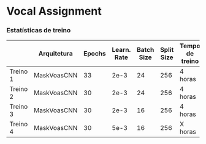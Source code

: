 # **Vocal Assignment**

### **Estatísticas de treino**

|          | Arquitetura | Epochs | Learn. Rate | Batch Size | Split Size | Tempo de treino | Estatísticas de Treino |
|----------|-------------|--------|-------------|------------|------------|-----------------|------------------------|
| Treino 1 | MaskVoasCNN | 33     | 2e-3        | 24         | 256        | 4 horas         | Não                    |
| Treino 2 | MaskVoasCNN | 30     | 2e-3        | 24         | 256        | 4 horas         | Sim (TensorBoard)      |
| Treino 3 | MaskVoasCNN | 30     | 2e-3        | 16         | 256        | 4 horas         | Sim (TensorBoard)      |
| Treino 4 | MaskVoasCNN | 30     | 5e-3        | 16         | 256        | X horas         | Sim (TensorBoard)      |
